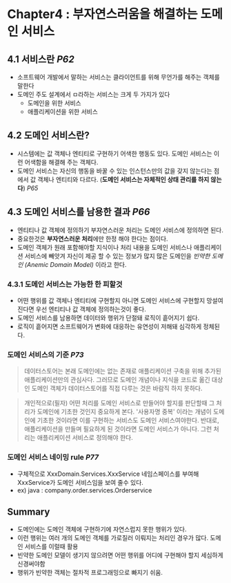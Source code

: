 # Chapter4 : 부자연스러움을 해결하는 도메인 서비스 

## 4.1 서비스란 *P62*
- 소프트웨어 개발에서 말하는 서비스는 클라이언트를 위해 무언가를 해주는 객체를 말한다
- 도메인 주도 설계에서 ㅁ라하는 서비스는 크게 두 가지가 있다
  - 도메인을 위한 서비스
  - 애플리케이션을 위한 서비스 

## 4.2 도메인 서비스란? 
- 시스템에는 값 객체나 엔티티로 구현하기 어색한 행동도 있다. 도메인 서비스는 이런 어색함을 해결해 주는 객체다.
- 도메인 서비스는 자신의 행동을 바꿀 수 있는 인스턴스만의 값을 갖지 않는다는 점에서 값 객체나 엔티티와 다르다. (**도메인 서비스는 자체적인 상태 관리를 하지 않는다**) *P65*

## 4.3 도메인 서비스를 남용한 결과 *P66*
- 엔티티나 값 객체에 정의하기 부자연스러운 처리는 도메인 서비스에 정의하면 된다.
- 중요한것은 **부자연스러운 처리**에만 한정 해야 한다는 점이다.
- 도메인 객체가 원래 포함해야할 지식이나 처리 내용을 도메인 서비스나 애플리케이션 서비스에 빼앗겨 자신이 제공 할 수 있는 정보가 많지 많은 도메인을 *빈약한 도메인 (Anemic Domain Model)* 이라고 한다.

### 4.3.1 도메인 서비스는 가능한 한 피할것
- 어떤 행위를 값 객체나 엔티티에 구현할지 아니면 도메인 서비스에 구현할지 망설여진다면 우선 엔티티나 값 객체에 정의하는것이 좋다.
- 도메인 서비스를 남용하면 데이터와 행위가 단절돼 로직이 흩어지기 쉽다.
- 로직이 흩어지면 소프트웨어가 변화에 대응하는 유연성이 저해돼 심각하게 정체된다.

### 도메인 서비스의 기준 *P73*
> 데이터스토어는 본래 도메인에는 없는 존재로 애플리케이션 구축을 위해 추가된 애플리케이션만의 관심사다. 그러므로 도메인 개념이나 지식을 코드로 옮긴 대상인 도메인 객체가 데이터스토어를 직접 다루는 것은 바람직 하지 못하다. 

> 개인적으로(필자) 어떤 처리를 도메인 서비스로 만들어야 할지를 판단할때 그 처리가 도메인에 기초한 것인지 중요하게 본다. '사용자명 중복' 이라는 개념이 도메인에 기초한 것이라면 이를 구현하는 서비스도 도메인 서비스여야한다. 반대로, 애플리케이션을 만들며 필요하게 된 것이라면 도메인 서비스가 아니다. 그런 처리는 애플리케이션 서비스로 정의해야 한다. 


### 도메인 서비스 네이밍 rule *P77*
- 구체적으로 XxxDomain.Services.XxxService 네임스페이스를 부여해 XxxService가 도메인 서비스임을 보여 줄수 있다.
- ex) java : company.order.services.Orderservice

## Summary
- 도메인에는 도메인 객체에 구현하기에 자연스럽지 못한 행위가 있다.
- 이런 행위는 여러 개의 도메인 객체를 가로질러 이뤄지는 처리인 경우가 많다. 도메인 서비스를 이럴때 활용 
- 빈약한 도메인 모델이 생기지 않으려면 어떤 행위를 어디에 구현해야 할지 세심하게 신경써야함
- 행위가 빈약한 객체는 절차적 프로그래밍으로 빠지기 쉬움.





  













